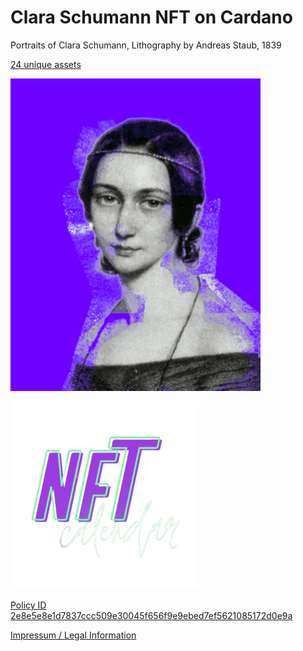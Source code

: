 # Clara Schumann NFT on Cardano

Portraits of Clara Schumann, Lithography by Andreas Staub, 1839

[24 unique assets](https://adapools.org/nft?address=&policy=2e8e5e8e1d7837ccc509e30045f656f9e9ebed7ef5621085172d0e9a)

![Clara Schumann](clara-animation.gif)

[![nftcalendar.io](nft-calendar-transparent_small.png)](https://nftcalendar.io/event/clara-schumann-on-cardano/)


[Policy ID 2e8e5e8e1d7837ccc509e30045f656f9e9ebed7ef5621085172d0e9a](https://pool.pm/policy/2e8e5e8e1d7837ccc509e30045f656f9e9ebed7ef5621085172d0e9a)

[Impressum / Legal Information](https://philipphenkel.github.io/impressum/)

<style>
  .header {
    display: none;
  }
</style>
